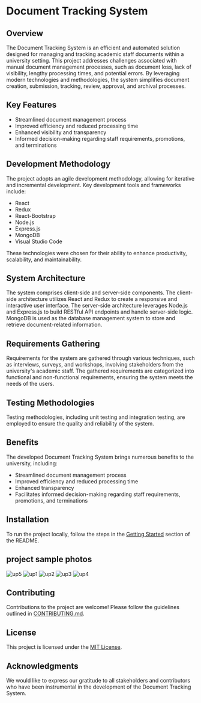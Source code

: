 # Document Tracking System

## Overview
The Document Tracking System is an efficient and automated solution designed for managing and tracking academic staff documents within a university setting. This project addresses challenges associated with manual document management processes, such as document loss, lack of visibility, lengthy processing times, and potential errors. By leveraging modern technologies and methodologies, the system simplifies document creation, submission, tracking, review, approval, and archival processes.

## Key Features
- Streamlined document management process
- Improved efficiency and reduced processing time
- Enhanced visibility and transparency
- Informed decision-making regarding staff requirements, promotions, and terminations

## Development Methodology
The project adopts an agile development methodology, allowing for iterative and incremental development. Key development tools and frameworks include:
- React
- Redux
- React-Bootstrap
- Node.js
- Express.js
- MongoDB
- Visual Studio Code

These technologies were chosen for their ability to enhance productivity, scalability, and maintainability.

## System Architecture
The system comprises client-side and server-side components. The client-side architecture utilizes React and Redux to create a responsive and interactive user interface. The server-side architecture leverages Node.js and Express.js to build RESTful API endpoints and handle server-side logic. MongoDB is used as the database management system to store and retrieve document-related information.

## Requirements Gathering
Requirements for the system are gathered through various techniques, such as interviews, surveys, and workshops, involving stakeholders from the university's academic staff. The gathered requirements are categorized into functional and non-functional requirements, ensuring the system meets the needs of the users.

## Testing Methodologies
Testing methodologies, including unit testing and integration testing, are employed to ensure the quality and reliability of the system.

## Benefits
The developed Document Tracking System brings numerous benefits to the university, including:
- Streamlined document management process
- Improved efficiency and reduced processing time
- Enhanced transparency
- Facilitates informed decision-making regarding staff requirements, promotions, and terminations

## Installation
To run the project locally, follow the steps in the [Getting Started](#getting-started) section of the README.

## project sample photos
![up5](https://github.com/HabibiGirum/DTS/assets/99506193/45319816-c22f-4d79-8b64-6f30bd0f5860)
![up1](https://github.com/HabibiGirum/DTS/assets/99506193/57b9d25d-d60e-413d-9128-c35d04d5a6c4)
![up2](https://github.com/HabibiGirum/DTS/assets/99506193/ddf10b08-4fe6-435f-957f-6a3d57cdd8ae)
![up3](https://github.com/HabibiGirum/DTS/assets/99506193/efe42578-7f0f-4838-ab60-ab4372f1074c)
![up4](https://github.com/HabibiGirum/DTS/assets/99506193/c03ce261-b380-4526-8fb4-697c4630658b)

## Contributing
Contributions to the project are welcome! Please follow the guidelines outlined in [CONTRIBUTING.md](CONTRIBUTING.md).





## License
This project is licensed under the [MIT License](LICENSE).

## Acknowledgments
We would like to express our gratitude to all stakeholders and contributors who have been instrumental in the development of the Document Tracking System.
